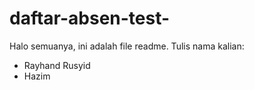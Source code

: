 # daftar-absen-test-
Halo semuanya, ini adalah file readme. Tulis nama kalian:
- Rayhand Rusyid
- Hazim
